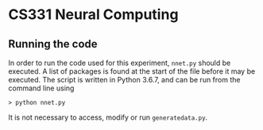# CS331 Neural Computing

## Running the code
In order to run the code used for this experiment, `nnet.py` should be executed. A list of packages is found at the start of the file before it may be executed. The script is written in Python 3.6.7, and can be run from the command line using 

```> python nnet.py```

It is not necessary to access, modify or run `generatedata.py`.
